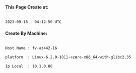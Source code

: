 
   
#### This Page Create at:

```bash

2023-09-18 - 04:12:50 UTC

```

#### Create By Machine:

```bash

Host Name : fv-az442-16

platform  : Linux-6.2.0-1011-azure-x86_64-with-glibc2.35

Ip Local  : 10.1.0.80

```

